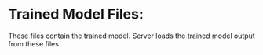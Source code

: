 # Trained Model Files:

These files contain the trained model. Server loads the trained model output from these files.
